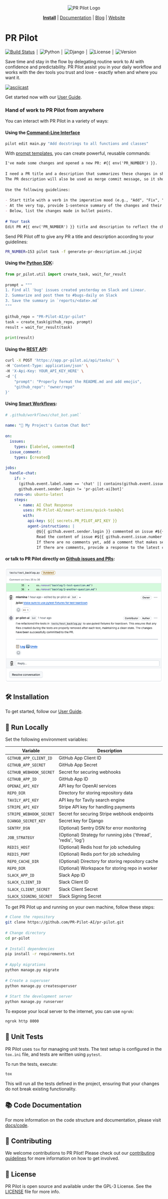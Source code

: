 <div align="center">
<img src="https://avatars.githubusercontent.com/ml/17635?s=140&v=" width="100" alt="PR Pilot Logo">
</div>

<p align="center">
  <a href="https://github.com/apps/pr-pilot-ai/installations/new"><b>Install</b></a> |
  <a href="https://docs.pr-pilot.ai">Documentation</a> | 
  <a href="https://www.pr-pilot.ai/blog">Blog</a> | 
  <a href="https://www.pr-pilot.ai">Website</a>
</p>

# PR Pilot

[![Build Status](https://github.com/PR-Pilot-AI/pr-pilot/actions/workflows/unit_tests.yml/badge.svg?branch=main)](https://github.com/PR-Pilot-AI/pr-pilot/actions/workflows/unit_tests.yml)                                    │
![Python](https://img.shields.io/badge/Python-3.8%2B-blue)                                                                                                                                                                     │
![Django](https://img.shields.io/badge/Django-5.0.3-green)                                                                                                                                                                     │
![License](https://img.shields.io/badge/License-GPL--3.0-blue)                                                                                                                                                                 │
![Version](https://img.shields.io/badge/Version-1.4.10-orange)

Save time and stay in the flow by delegating routine work to AI with confidence and predictability. PR Pilot assist you in your daily workflow and works with the dev tools you trust and love - exactly when and where you want it.

[![asciicast](https://asciinema.org/a/664029.svg)](https://asciinema.org/a/664029)

Get started now with our [User Guide](https://docs.pr-pilot.ai/user_guide.html).


### Hand of work to PR Pilot from anywhere

You can interact with PR Pilot in a variety of ways:

#### Using the **[Command-Line Interface](https://github.com/PR-Pilot-AI/pr-pilot-cli)**

```bash
pilot edit main.py "Add docstrings to all functions and classes"
```

With [prompt templates](https://github.com/PR-Pilot-AI/pr-pilot-cli/tree/main/prompts), you can create powerful,
reusable commands:

```markdown
I've made some changes and opened a new PR: #{{ env('PR_NUMBER') }}.

I need a PR title and a description that summarizes these changes in short, concise bullet points.
The PR description will also be used as merge commit message, so it should be clear and informative.

Use the following guidelines:

- Start title with a verb in the imperative mood (e.g., "Add", "Fix", "Update").
- At the very top, provide 1-sentence summary of the changes and their impact.
- Below, list the changes made in bullet points.

# Your task
Edit PR #{{ env('PR_NUMBER') }} title and description to reflect the changes made in this PR.
```

Send PR Pilot off to give any PR a title and description according to your guidelines:

```bash
PR_NUMBER=153 pilot task -f generate-pr-description.md.jinja2
```

#### Using the **[Python SDK](https://github.com/PR-Pilot-AI/pr-pilot-python)**:

```python
from pr_pilot.util import create_task, wait_for_result

prompt = """
1. Find all 'bug' issues created yesterday on Slack and Linear.
2. Summarize and post them to #bugs-daily on Slack
3. Save the summary in `reports/<date>.md`
"""

github_repo = "PR-Pilot-AI/pr-pilot"
task = create_task(github_repo, prompt)
result = wait_for_result(task)

print(result)
```

#### Using the **[REST API](https://app.pr-pilot.ai/api/redoc/)**:

```bash 
curl -X POST 'https://app.pr-pilot.ai/api/tasks/' \
-H 'Content-Type: application/json' \
-H 'X-Api-Key: YOUR_API_KEY_HERE' \
-d '{
    "prompt": "Properly format the README.md and add emojis",
    "github_repo": "owner/repo"
}'
```


#### Using **[Smart Workflows](https://github.com/PR-Pilot-AI/smart-workflows)**:

```yaml
# .github/workflows/chat_bot.yaml`

name: "🤖 My Project's Custom Chat Bot"

on:
  issues:
    types: [labeled, commented]
  issue_comment:
    types: [created]

jobs:
  handle-chat:
    if: >
      (github.event.label.name == 'chat' || contains(github.event.issue.labels.*.name, 'chat')) &&
      github.event.sender.login != 'pr-pilot-ai[bot]'
    runs-on: ubuntu-latest
    steps:
      - name: AI Chat Response
        uses: PR-Pilot-AI/smart-actions/quick-task@v1
        with:
          api-key: ${{ secrets.PR_PILOT_API_KEY }}
          agent-instructions: |
              @${{ github.event.sender.login }} commented on issue #${{ github.event.issue.number }}.
              Read the content of issue #${{ github.event.issue.number }}.
              If there are no comments yet, add a comment that makes sense in the context of the issue.
              If there are comments, provide a response to the latest comment.
```


#### or talk to PR Pilot directly on **[Github issues and PRs](https://github.com/PR-Pilot-AI/pr-pilot/issues?q=label:demo+)**:

![First pilot command](docs/source/img/first_command.png)

## 🛠️ Installation

To get started, follow our [User Guide](https://docs.pr-pilot.ai/user_guide.html).

## 🚀 Run Locally

Set the following environment variables:

| Variable                | Description                                                     |
|-------------------------|-----------------------------------------------------------------|
| `GITHUB_APP_CLIENT_ID`  | GitHub App Client ID                                            |
| `GITHUB_APP_SECRET`     | GitHub App Secret                                               |
| `GITHUB_WEBHOOK_SECRET` | Secret for securing webhooks                                    |
| `GITHUB_APP_ID`         | GitHub App ID                                                   |
| `OPENAI_API_KEY`        | API key for OpenAI services                                     |
| `REPO_DIR`              | Directory for storing repository data                           |
| `TAVILY_API_KEY`        | API key for Tavily search engine                                |
| `STRIPE_API_KEY`        | Stripe API key for handling payments                            |
| `STRIPE_WEBHOOK_SECRET` | Secret for securing Stripe webhook endpoints                    |
| `DJANGO_SECRET_KEY`     | Secret key for Django                                           |
| `SENTRY_DSN`            | (Optional) Sentry DSN for error monitoring                      |
| `JOB_STRATEGY`          | (Optional) Strategy for running jobs ('thread', 'redis', 'log') |
| `REDIS_HOST`            | (Optional) Redis host for job scheduling                        |
| `REDIS_PORT`            | (Optional) Redis port for job scheduling                        |
| `REPO_CACHE_DIR`        | (Optional) Directory for storing repository cache               |
| `REPO_DIR`              | (Optional) Workspace for storing repo in worker                 |
| `SLACK_APP_ID`          | Slack App ID               |
| `SLACK_CLIENT_ID`       | Slack Client ID            |
| `SLACK_CLIENT_SECRET`   | Slack Client Secret        |
| `SLACK_SIGNING_SECRET`  | Slack Signing Secret       |

To get PR Pilot up and running on your own machine, follow these steps:


```bash
# Clone the repository
git clone https://github.com/PR-Pilot-AI/pr-pilot.git

# Change directory
cd pr-pilot

# Install dependencies
pip install -r requirements.txt

# Apply migrations
python manage.py migrate

# Create a superuser
python manage.py createsuperuser

# Start the development server
python manage.py runserver
```

To expose your local server to the internet, you can use `ngrok`:

```bash
ngrok http 8000
```

## 🧪 Unit Tests

PR Pilot uses `tox` for managing unit tests. The test setup is configured in the `tox.ini` file, and tests are written using `pytest`.

To run the tests, execute:

```bash
tox
```

This will run all the tests defined in the project, ensuring that your changes do not break existing functionality.

## 📚 Code Documentation

For more information on the code structure and documentation, please visit [docs/code](docs/code).

## 🤝 Contributing

We welcome contributions to PR Pilot! Please check out our [contributing guidelines](CONTRIBUTING.md) for more information on how to get involved.

## 📄 License

PR Pilot is open source and available under the GPL-3 License. See the [LICENSE](LICENSE) file for more info.
